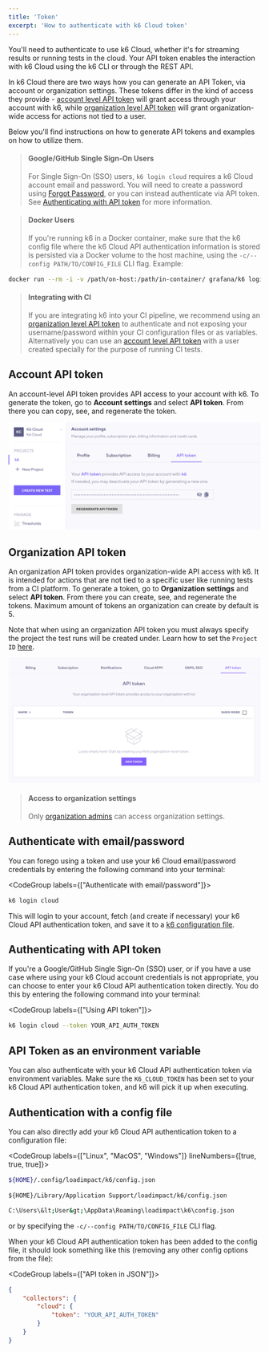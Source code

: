 ```yaml
---
title: 'Token'
excerpt: 'How to authenticate with k6 Cloud token'
---
```


You'll need to authenticate to use k6 Cloud, whether it's for streaming results or running tests in the cloud. Your API token enables the interaction with k6 Cloud using the k6 CLI or through the REST API.

In k6 Cloud there are two ways how you can generate an API Token, via account or organization settings. These tokens differ in the kind of access they provide - [account level API token](#account-api-token) will grant access through your account with k6, while [organization level API token](#organization-api-token) will grant organization-wide access for actions not tied to a user.    

Below you'll find instructions on how to generate API tokens and examples on how to utilize them.

> #### Google/GitHub Single Sign-On Users
>
> For Single Sign-On (SSO) users, `k6 login cloud` requires a k6 Cloud account email and password. You will need to create a password using [Forgot Password](https://app.k6.io/account/forgot), or you can instead authenticate via API token. See [Authenticating with API token](#authenticating-with-api-token) for more information.

> #### Docker Users
>
> If you're running k6 in a Docker container, make sure that the k6 config file where the k6 Cloud API authentication information is stored is persisted via a Docker volume to the host machine, using the `-c/--config PATH/TO/CONFIG_FILE` CLI flag. Example:
```bash
docker run --rm -i -v /path/on-host:/path/in-container/ grafana/k6 login cloud -c /path/in-container/config.json
```

> #### Integrating with CI
>
> If you are integrating k6 into your CI pipeline, we recommend using an [organization level API token](#organization-api-token) to authenticate and not exposing your username/password within your CI configuration files or as variables. Alternatively you can use an [account level API token](#account-api-token) with a user created specially for the purpose of running CI tests.

## Account API token
An account-level API token provides API access to your account with k6. To generate the token, go to **Account settings** and select **API token**.
From there you can copy, see, and regenerate the token.

![account token view](./images/04-Token/account-api-token-view.png)

## Organization API token
An organization API token provides organization-wide API access with k6. It is intended for actions that are not tied to a specific user like running tests from a CI platform. To generate a token, go to **Organization settings** and select **API token**.
From there you can create, see, and regenerate the tokens. Maximum amount of tokens an organization can create by default is 5.

Note that when using an organization API token you must always specify the project the test runs will be created under. Learn how to set the `Project ID` [here](https://k6.io/docs/cloud/creating-and-running-a-test/cloud-tests-from-the-cli/#running-tests-under-a-different-project-than-your-default-one). 

![organization token view](./images/04-Token/organization-api-token-view.png)

> #### Access to organization settings
>
> Only [organization admins](/cloud/project-and-team-management/members/#admin) can access organization settings.


## Authenticate with email/password

You can forego using a token and use your k6 Cloud email/password credentials by entering the following command into your terminal:

<CodeGroup labels={["Authenticate with email/password"]}>

```bash
k6 login cloud
```

</CodeGroup>

This will login to your account, fetch (and create if necessary) your k6 Cloud API authentication token, and save it to a [k6 configuration file](#using-config-file).

## Authenticating with API token

If you're a Google/GitHub Single Sign-On (SSO) user, or if you have a use case where using your k6 Cloud account credentials is not appropriate, you can choose to enter your k6 Cloud API authentication token directly. You do this by entering the following command into your terminal:

<CodeGroup labels={["Using API token"]}>

```bash
k6 login cloud --token YOUR_API_AUTH_TOKEN
```

</CodeGroup>

## API Token as an environment variable

You can also authenticate with your k6 Cloud API authentication token via environment variables. Make sure the `K6_CLOUD_TOKEN` has been set to your k6 Cloud API authentication token, and k6 will pick it up when executing.

## Authentication with a config file

You can also directly add your k6 Cloud API authentication token to a configuration file:

<CodeGroup labels={["Linux", "MacOS", "Windows"]} lineNumbers={[true, true, true]}>

```bash
${HOME}/.config/loadimpact/k6/config.json
```

```
${HOME}/Library/Application Support/loadimpact/k6/config.json
```

```bash
C:\Users\&lt;User&gt;\AppData\Roaming\loadimpact\k6\config.json
```

</CodeGroup>

or by specifying the `-c/--config PATH/TO/CONFIG_FILE` CLI flag.

When your k6 Cloud API authentication token has been added to the config file, it should look something like this (removing any other config options from the file):

<CodeGroup labels={["API token in JSON"]}>

```json
{
    "collectors": {
        "cloud": {
            "token": "YOUR_API_AUTH_TOKEN"
        }
    }
}
```

</CodeGroup>

